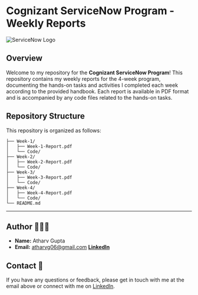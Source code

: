 # Cognizant ServiceNow Program - Weekly Reports

![ServiceNow Logo](https://drive.google.com/uc?export=view&id=1wgKa9ECjqnuZ0c_YBE3D21zYGpH6HGSQ)

## Overview

Welcome to my repository for the **Cognizant ServiceNow Program**! This repository contains my weekly reports for the 4-week program, documenting the hands-on tasks and activities I completed each week according to the provided handbook. Each report is available in PDF format and is accompanied by any code files related to the hands-on tasks.

## Repository Structure 

This repository is organized as follows:

```plaintext
├── Week-1/
│   ├── Week-1-Report.pdf
│   └── Code/
├── Week-2/
│   ├── Week-2-Report.pdf
│   └── Code/
├── Week-3/
│   ├── Week-3-Report.pdf
│   └── Code/
├── Week-4/
│   ├── Week-4-Report.pdf
│   └── Code/
└── README.md
```
---

## Author 👨🏻‍💻

- **Name:** Atharv Gupta
- **Email:** [atharvg06@gmail.com](mailto:atharvg06@gmail.com)
[**LinkedIn**](https://www.linkedin.com/in/atharvguitarist/)

## Contact 📱

If you have any questions or feedback, please get in touch with me at the email above or connect with me on [LinkedIn](https://www.linkedin.com/in/atharv-gupta/).

